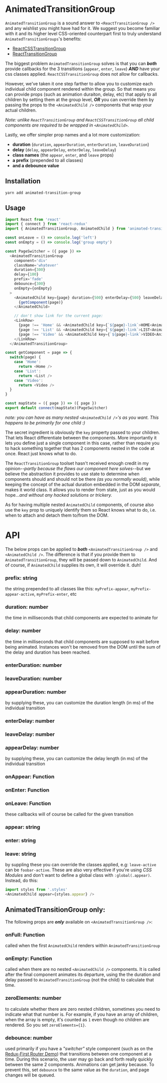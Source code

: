 # AnimatedTransitionGroup

`AnimatedTransitionGroup` is a sound answer to `<ReactTransitionGroup />` and any wishlist you might have had for it. 
We suggest you become familiar with it and its higher level CSS-oriented counterpart first to truly understand `AnimatedTransitionGroups`'s benefits:

* [ReactCSSTransitionGroup](https://facebook.github.io/react/docs/animation.html)
* [ReactTransitionGroup](https://facebook.github.io/react/docs/animation.html#low-level-api-reacttransitiongroup)


The biggest problem `AnimatedTransitionGroup` solves is that you can ***both*** provide callbacks for the 3 transitions (`appear`, `enter`, `leave`) ***AND***
have your css classes applied. `ReactCSSTransitionGroup` does not allow for callbacks.

However, we've taken it one step farther to allow you to customize each individual child component rendered within the group. So that
means you can provide props (such as animation duraiton, delay, etc) that apply to all children by setting them at the group level,
***OR*** you can override them by passing the props to the `<AnimatedChild />` components that wrap your actual children. 

*Note: unlike `ReactTransitionGroup`
and `ReactCSSTransitionGroup` all child components are required to be wrapped in `<AnimatedChild>`.*

Lastly, we offer simpler prop names and a lot more customization:

* **duration** (`duration`, `appearDuration`, `enterDuration`, `leaveDuration`)
* **delay** (`delay`, `appearDelay`, `enterDelay`, `leaveDelay`)
* **class names** (the `appear`, `enter`, and `leave` props)
* **a prefix** (prepended to all classes)
* **and a debounce value**

## Installation
```yarn add animated-transition-group```


## Usage

```javascript
import React from 'react'
import { connect } from 'react-redux'
import { AnimatedTransitionGroup, AnimatedChild } from 'animated-transition-group'

const onLeave = () => console.log('left')
const onEmpty = () => console.log('group empty')

const PageSwitcher = ({ page }) =>
  <AnimatedTransitionGroup 
    component='div'
    className='whatever'
    duration={300}
    delay={100}
    prefix='fade'
    debounce={300}
    onEmpty={onEmpty}
  >
    <AnimatedChild key={page} duration={500} enterDelay={500} leaveDelay={0} onLeave={onLeave}>
      {getComponent(page)}
    </AnimatedChild>

    // don't show link for the current page:
    <LinkRow>
      {page !== 'Home' && <AnimatedChild key={`${page}-link`>HOME<AnimatedChild>}
      {page !== 'List' && <AnimatedChild key={`${page}-link`>LIST<AnimatedChild>}
      {page !== 'Video' && <AnimatedChild key={`${page}-link`>VIDEO<AnimatedChild>}
    </LinkRow>
  </AnimatedTransitionGroup>

const getComponent = page => {
  switch(page) {
    case 'Home':  
      return <Home />
    case 'List':  
      return <List />
    case 'Video':  
      return <Video />
  }
}

const mapState = ({ page }) => ({ page })
export default connect(mapState)(PageSwitcher)
```
*note: you can have as many nested `<AnimatedChild />`'s as you want. This happens to be primarily for one child :)*

The secret ingredient is obviously the `key` property passed to your children. That lets React differentiate between
the components. More importantly it lets you define just a single component in this case, rather than require you to
hack something together that has 2 components nested in the code at once. React just knows what to do. 

The `ReactTransitionGroup`
toolset hasn't received enough credit in my opinion--*partly because the flaws our component here solves*--but we believe the abstraction
it provides to use state to determine when components should and should not be there *(as you normally would)*, while keeping the concept of the actual 
duration embedded in the DOM *separate*, makes it world class. It allows you to render from state, just as you would hope...*and
without any hacked solutions or trickery.*

As for having multiple nested `AnimatedChild` components, of course also use the `key` prop to uniquely identify them so React
knows what to do, i.e. when to attach and detach them to/from the DOM.

# API
The below props can be applied to ***both*** `<AnimatedTransitionGroup />` and `<AnimatedChild />`. The difference is that if
you provide them to `AnimatedTransitionGroup`, they will be passed down to `AnimatedChild`. And of course, if `AnimatedChild`
supplies its own, it will override it. duh!

### prefix: string
the string prepended to all classes like this: `myPrefix-appear`, `myPrefix-appear-active`, `myPrefix-enter`, etc

### duration: number
the time in milliseconds that child components are expected to animate for

### delay: number
the time in milliseconds that child components are supposed to wait before being animated. Instances won't be 
removed from the DOM until the sum of the delay and duration has been reached.

### enterDuration: number
### leaveDuration: number
### appearDuration: number
by supplying these, you can customize the duration length (in ms) of the individual transition

### enterDelay: number
### leaveDelay: number
### appearDelay: number
by supplying these, you can customize the delay length (in ms) of the individual transition

### onAppear: Function
### onEnter: Function
### onLeave: Function
these callbacks will of course be called for the given transition

### appear: string
### enter: string
### leave: string
by suppling these you can override the classes applied, e.g: `leave-active` can be `foobar-active`. These are also very
effective if you're using *CSS Modules* and don't want to define a global class with `:global(.appear)`. Instead, do this:

```javascript
import styles from '.styles'
<AnimatedChild appear={styles.appear} />
```

## AnimatedTransitionGroup only:
The following props are ***only*** available on `<AnimatedTransitionGroup />`:

### onFull: Function
called when the first `AnimatedChild` renders within `AnimatedTransitionGroup`

### onEmpty: Function
called when there are no nested `<AnimatedChild />` components. It is called after the final component animates its departure, using
the the duration and delay passed to `AnimatedTransitionGroup` (not the child) to calculate that time.

### zeroElements: number
to calculate whether there are zero nested children, sometimes you need to indicate what that number is. For example,
if you have an array of children, when the array is empty, it's counted as `1` even though no children are rendered. 
So you set `zeroElements={1}`.

### debounce: number
used primarily if you have a *"switcher"* style component (such as on the [Redux-First Router Demo](https://github.com/faceyspacey/redux-first-router-demo)) that transitions between one component at a time. During this scenario, the user may go back and forth really quickly between the same 2 components. Animations can get janky because. To prevent this, set `debounce` to the same value as the `duration`, and page changes will be queued. 
